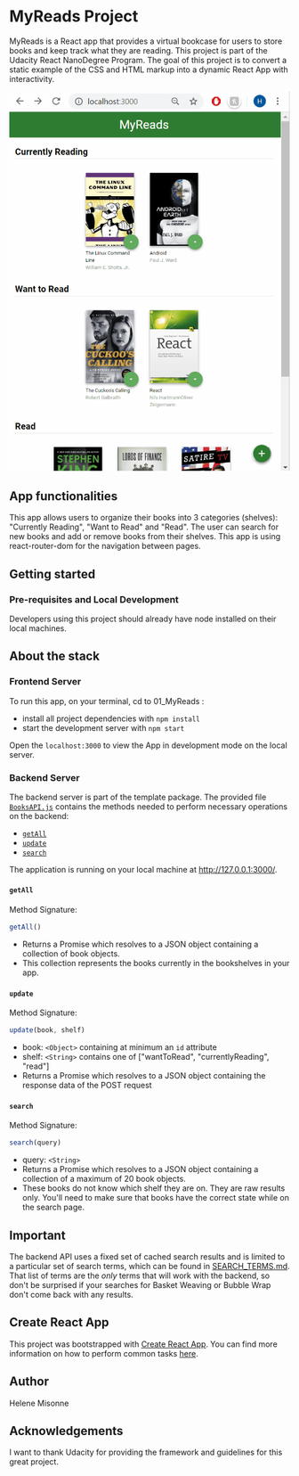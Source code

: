 # MyReads Project

MyReads is a React app that provides a virtual bookcase for users to store books and keep track what they are reading. This project is part of the Udacity React NanoDegree Program. The goal of this project is to convert a static example of the CSS and HTML markup into a dynamic React App with interactivity. 

![MyReads Demo](demo/MyReads.gif)

## App functionalities

This app allows users to organize their books into 3 categories (shelves): "Currently Reading", "Want to Read" and "Read". The user can search for new books and add or remove books from their shelves.
This app is using react-router-dom for the navigation between pages.

## Getting started

### Pre-requisites and Local Development

Developers using this project should already have node installed on their local machines.

## About the stack

### Frontend Server

To run this app, on your terminal, cd to 01_MyReads :

* install all project dependencies with `npm install`
* start the development server with `npm start`

Open the `localhost:3000` to view the App in development mode on the local server.

### Backend Server

The backend server is part of the template package. The provided file [`BooksAPI.js`](src/BooksAPI.js) contains the methods needed to perform necessary operations on the backend:

* [`getAll`](#getall)
* [`update`](#update)
* [`search`](#search)

The application is running on your local machine at http://127.0.0.1:3000/.

#### `getAll`

Method Signature:

```js
getAll()
```

* Returns a Promise which resolves to a JSON object containing a collection of book objects.
* This collection represents the books currently in the bookshelves in your app.

#### `update`

Method Signature:

```js
update(book, shelf)
```

* book: `<Object>` containing at minimum an `id` attribute
* shelf: `<String>` contains one of ["wantToRead", "currentlyReading", "read"]  
* Returns a Promise which resolves to a JSON object containing the response data of the POST request

#### `search`

Method Signature:

```js
search(query)
```

* query: `<String>`
* Returns a Promise which resolves to a JSON object containing a collection of a maximum of 20 book objects.
* These books do not know which shelf they are on. They are raw results only. You'll need to make sure that books have the correct state while on the search page.

## Important
The backend API uses a fixed set of cached search results and is limited to a particular set of search terms, which can be found in [SEARCH_TERMS.md](SEARCH_TERMS.md). That list of terms are the _only_ terms that will work with the backend, so don't be surprised if your searches for Basket Weaving or Bubble Wrap don't come back with any results.

## Create React App

This project was bootstrapped with [Create React App](https://github.com/facebookincubator/create-react-app). You can find more information on how to perform common tasks [here](https://github.com/facebookincubator/create-react-app/blob/master/packages/react-scripts/template/README.md).

## Author

Helene Misonne

## Acknowledgements

I want to thank Udacity for providing the framework and guidelines for this great project.
